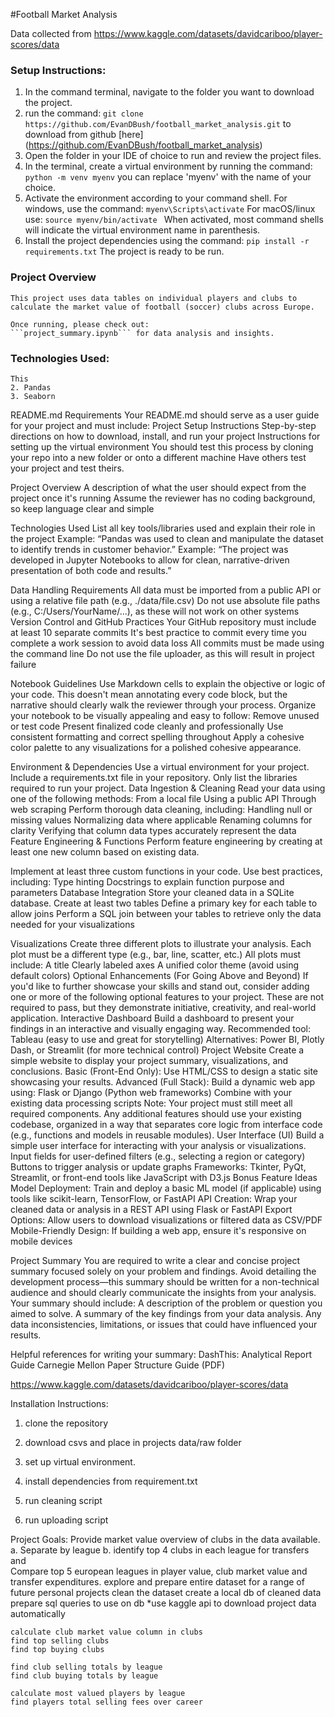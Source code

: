 #Football Market Analysis

Data collected from https://www.kaggle.com/datasets/davidcariboo/player-scores/data


### Setup Instructions:

1. In the command terminal, navigate to the folder you want to download the project.
2. run the command:
``` git clone https://github.com/EvanDBush/football_market_analysis.git ```
to download from github [here] (https://github.com/EvanDBush/football_market_analysis) 
3. Open the folder in your IDE of choice to run and review the project files.
4. In the terminal, create a virtual environment by running the command:
``` python -m venv myenv ``` you can replace 'myenv' with the name of your choice. 
5. Activate the environment according to your command shell. For windows, use the command:
```myenv\Scripts\activate``` For macOS/linux use:
```source myenv/bin/activate ``` When activated, most command shells will indicate the virtual environment name in parenthesis.
6. Install the project dependencies using the command: 
```pip install -r requirements.txt``` The project is ready to be run.

### Project Overview

    This project uses data tables on individual players and clubs to calculate the market value of football (soccer) clubs across Europe.

    Once running, please check out:
    ```project_summary.ipynb``` for data analysis and insights.

### Technologies Used:
    This
    2. Pandas
    3. Seaborn





    





README.md Requirements
Your README.md should serve as a user guide for your project and must include:
Project Setup Instructions
Step-by-step directions on how to download, install, and run your project
Instructions for setting up the virtual environment
You should test this process by cloning your repo into a new folder or onto a different machine
Have others test your project and test theirs. 


Project Overview
A description of what the user should expect from the project once it's running
Assume the reviewer has no coding background, so keep language clear and simple


Technologies Used
List all key tools/libraries used and explain their role in the project
Example: “Pandas was used to clean and manipulate the dataset to identify trends in customer behavior.”
Example: “The project was developed in Jupyter Notebooks to allow for clean, narrative-driven presentation of both code and results.”

Data Handling Requirements
All data must be imported from a public API or using a relative file path (e.g., ./data/file.csv)
Do not use absolute file paths (e.g., C:/Users/YourName/...), as these will not work on other systems
Version Control and GitHub Practices
Your GitHub repository must include at least 10 separate commits
It's best practice to commit every time you complete a work session to avoid data loss
All commits must be made using the command line
Do not use the file uploader, as this will result in project failure

Notebook Guidelines
Use Markdown cells to explain the objective or logic of your code. This doesn't mean annotating every code block, but the narrative should clearly walk the reviewer through your process.
Organize your notebook to be visually appealing and easy to follow:
Remove unused or test code
Present finalized code cleanly and professionally
Use consistent formatting and correct spelling throughout
Apply a cohesive color palette to any visualizations for a polished cohesive appearance.



Environment & Dependencies
Use a virtual environment for your project.
Include a requirements.txt file in your repository.
Only list the libraries required to run your project.
Data Ingestion & Cleaning
 Read your data using one of the following methods:
From a local file
Using a public API
Through web scraping
Perform thorough data cleaning, including:
Handling null or missing values
Normalizing data where applicable
Renaming columns for clarity
Verifying that column data types accurately represent the data
Feature Engineering & Functions
Perform feature engineering by creating at least one new column based on existing data.


Implement at least three custom functions in your code.
Use best practices, including:
Type hinting
Docstrings to explain function purpose and parameters
Database Integration
Store your cleaned data in a SQLite database.
Create at least two tables
Define a primary key for each table to allow joins
Perform a SQL join between your tables to retrieve only the data needed for your visualizations



Visualizations
Create three different plots to illustrate your analysis.
Each plot must be a different type (e.g., bar, line, scatter, etc.)
All plots must include:
A title
Clearly labeled axes
A unified color theme (avoid using default colors)
Optional Enhancements (For Going Above and Beyond)
If you'd like to further showcase your skills and stand out, consider adding one or more of the following optional features to your project. These are not required to pass, but they demonstrate initiative, creativity, and real-world application.
Interactive Dashboard
Build a dashboard to present your findings in an interactive and visually engaging way.
Recommended tool: Tableau (easy to use and great for storytelling)
Alternatives: Power BI, Plotly Dash, or Streamlit (for more technical control)
Project Website
Create a simple website to display your project summary, visualizations, and conclusions.
Basic (Front-End Only): Use HTML/CSS to design a static site showcasing your results.
Advanced (Full Stack): Build a dynamic web app using:
Flask or Django (Python web frameworks)
Combine with your existing data processing scripts
Note: Your project must still meet all required components. Any additional features should use your existing codebase, organized in a way that separates core logic from interface code (e.g., functions and models in reusable modules).
User Interface (UI)
Build a simple user interface for interacting with your analysis or visualizations.
Input fields for user-defined filters (e.g., selecting a region or category)
Buttons to trigger analysis or update graphs
Frameworks: Tkinter, PyQt, Streamlit, or front-end tools like JavaScript with D3.js
Bonus Feature Ideas
Model Deployment: Train and deploy a basic ML model (if applicable) using tools like scikit-learn, TensorFlow, or FastAPI
API Creation: Wrap your cleaned data or analysis in a REST API using Flask or FastAPI
Export Options: Allow users to download visualizations or filtered data as CSV/PDF
Mobile-Friendly Design: If building a web app, ensure it's responsive on mobile devices

Project Summary
You are required to write a clear and concise project summary focused solely on your problem and findings. Avoid detailing the development process—this summary should be written for a non-technical audience and should clearly communicate the insights from your analysis.
Your summary should include:
A description of the problem or question you aimed to solve.
A summary of the key findings from your data analysis.
Any data inconsistencies, limitations, or issues that could have influenced your results.


Helpful references for writing your summary:
DashThis: Analytical Report Guide
Carnegie Mellon Paper Structure Guide (PDF)







https://www.kaggle.com/datasets/davidcariboo/player-scores/data

Installation Instructions:
1. clone the repository

2. download csvs and place in projects data/raw folder

3. set up virtual environment.

4. install dependencies from requirement.txt

5. run cleaning script

6. run uploading script

Project Goals:
    Provide market value overview of clubs in the data available.
        a. Separate by league 
        b. identify top 4 clubs in each league for transfers and  
    Compare top 5 european leagues in player value, club market value and transfer expenditures. 
    explore and prepare entire dataset for a range of future personal projects
    clean the dataset
    create a local db of cleaned data
    prepare sql queries to use on db
    *use kaggle api to download project data automatically

    calculate club market value column in clubs
    find top selling clubs
    find top buying clubs

    find club selling totals by league
    find club buying totals by league

    calculate most valued players by league
    find players total selling fees over career